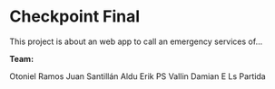 # Checkpoint Final

This project is about an web app to call an emergency services of...

**Team:**

Otoniel Ramos
Juan Santillán
Aldu
Erik PS
Vallin
Damian E
Ls Partida

